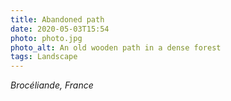 ```yaml
---
title: Abandoned path
date: 2020-05-03T15:54
photo: photo.jpg
photo_alt: An old wooden path in a dense forest
tags: Landscape
---
```


_Brocéliande, France_
